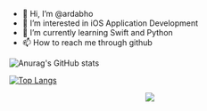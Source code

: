 - 👋 Hi, I’m @ardabho
- 👀 I’m interested in iOS Application Development
- 🌱 I’m currently learning Swift and Python
- 📫 How to reach me through github

<!---
ardabho/ardabho is a ✨ special ✨ repository because its `README.md` (this file) appears on your GitHub profile.
You can click the Preview link to take a look at your changes.
--->

![Anurag's GitHub stats](https://github-readme-stats.vercel.app/api?username=ardabho&show_icons=true&theme=synthwave)

[![Top Langs](https://github-readme-stats.vercel.app/api/top-langs/?username=ardabho&layout=compact)](https://github.com/ardabho/github-readme-stats)

<p align='center'>
  <a href="https://www.linkedin.com/in/evren-ustun/">
      <img src="https://img.shields.io/badge/linkedin-%230077B5.svg?&style=for-the-badge&logo=linkedin&logoColor=white" />
  </a>
  <br>
</p>
